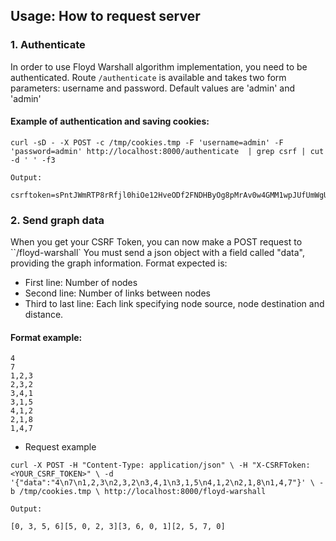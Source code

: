 ## Usage: How to request server

### 1. Authenticate

In order to use Floyd Warshall algorithm implementation, you need to be authenticated. Route `/authenticate` is available and takes two form parameters: username and password.  Default values are 'admin' and 'admin'

#### Example of authentication and saving cookies:


`curl -sD - -X POST -c /tmp/cookies.tmp -F 'username=admin' -F 'password=admin' http://localhost:8000/authenticate  | grep csrf | cut -d ' ' -f3`

```
Output:

csrftoken=sPntJWmRTP8rRfjl0hiOe12HveODf2FNDHByOg8pMrAv0w4GMM1wpJUfUmWgUYPd;
```

### 2. Send graph data

When you get your CSRF Token, you can now make a POST request to ``/floyd-warshall`
You must send a json object with a field called "data", providing the graph information.
Format expected is:

  - First line: Number of nodes
  - Second line: Number of links between nodes
  - Third to last line: Each link specifying node source, node destination and distance.

#### Format example:

```
4
7
1,2,3
2,3,2
3,4,1
3,1,5
4,1,2
2,1,8
1,4,7
```

- Request example

`curl -X POST -H "Content-Type: application/json" \
-H "X-CSRFToken: <YOUR_CSRF_TOKEN>" \
-d '{"data":"4\n7\n1,2,3\n2,3,2\n3,4,1\n3,1,5\n4,1,2\n2,1,8\n1,4,7"}' \
-b /tmp/cookies.tmp \
http://localhost:8000/floyd-warshall`

```
Output:

[0, 3, 5, 6][5, 0, 2, 3][3, 6, 0, 1][2, 5, 7, 0]
```
